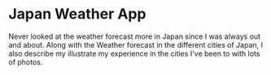 # Japan Weather App

Never looked at the weather forecast more in Japan since I was always out and about. Along with the Weather forecast in the different cities of Japan, I also describe my illustrate my experience in the cities I've been to with lots of photos.
